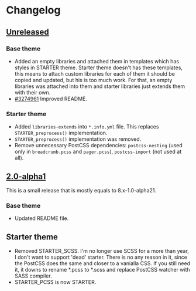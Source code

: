# Changelog

## [Unreleased][unreleased]

### Base theme

- Added an empty libraries and attached them in templates which has styles in STARTER theme. Starter theme doesn't has these templates, this means to attach custom libraries for each of them it should be copied and updated, but his is too much work. For that, an empty libraries was attached into them and starter libraries just extends them with their own.
- [#3274961](https://www.drupal.org/node/3274961) Improved README.

### Starter theme

- Added `libraries-extends` into `*.info.yml` file. This replaces `STARTER_preprocess()` implementation.
- `STARTER_preprocess()` implementation was removed.
- Remove unnecessary PostCSS dependencies: `postcss-nesting` (used only in `breadcrumb.pcss` and `pager.pcss`), `postcss-import` (not used at all).

## [2.0-alpha1]

This is a small release that is mostly equals to 8.x-1.0-alpha21.

### Base theme

- Updated README file.

## Starter theme

- Removed STARTER_SCSS. I'm no longer use SCSS for a more than year, I don't want to support 'dead' starter. There is no any reason in it, since the PostCSS does the same and closer to a vanialla CSS. If you still need it, it downs to rename *.pcss to *.scss and replace PostCSS watcher with SASS compiler.
- STARTER_PCSS is now STARTER.

[unreleased]: https://github.com/Niklan/Glisseo/compare/2.0.x...HEAD
[2.0-alpha1]: https://github.com/Niklan/Glisseo/compare/8.x-1.0-alpha21...2.0.x
